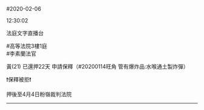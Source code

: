 #2020-02-06


12:30:02

法庭文字直播台

\#高等法院3樓1庭  
\#李素蘭法官  
  
黃(21) 已還押22天 申請保釋（\#20200114旺角 管有爆炸品:水喉通土製炸彈）  
  
❗️保釋被拒❗️  
  
押後至4月4日粉嶺裁判法院

---
      